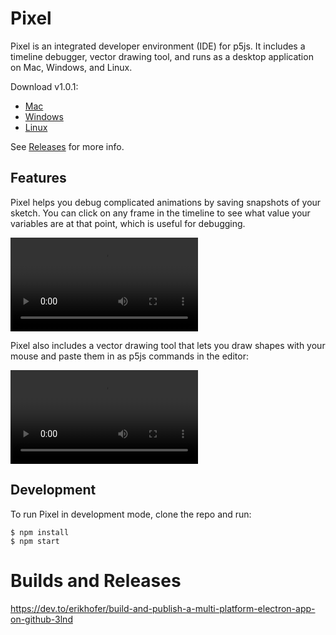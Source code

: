 # Pixel

Pixel is an integrated developer environment (IDE) for p5js. It includes a timeline debugger, vector drawing tool, and runs as a desktop application on Mac, Windows, and Linux.

Download v1.0.1:

- [Mac]()
- [Windows](https://github.com/choxi/pixel/releases/download/v1.0.1/Pixel-1.0.1.Setup.exe)
- [Linux](https://github.com/choxi/pixel/releases/download/v1.0.1/pixel_1.0.1_amd64.deb)

See [Releases](https://github.com/choxi/pixel/releases/tag/v1.0.1) for more info.

## Features

Pixel helps you debug complicated animations by saving snapshots of your sketch. You can click on any frame in the timeline to see what value your variables are at that point, which is useful for debugging.

<video src="https://user-images.githubusercontent.com/148144/122808831-fb69b880-d292-11eb-8514-ee0ed540c785.mov"></video>

Pixel also includes a vector drawing tool that lets you draw shapes with your mouse and paste them in as p5js commands in the editor:

<video src="https://user-images.githubusercontent.com/148144/122808894-0b819800-d293-11eb-904a-0807c90f8c2b.mov"></video>


## Development

To run Pixel in development mode, clone the repo and run:

```shell
$ npm install
$ npm start
```

# Builds and Releases

https://dev.to/erikhofer/build-and-publish-a-multi-platform-electron-app-on-github-3lnd



